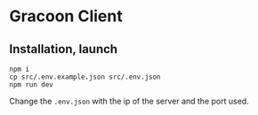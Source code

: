 # Gracoon Client

## Installation, launch

    npm i
    cp src/.env.example.json src/.env.json
    npm run dev

Change the `.env.json` with the ip of the server and the port used.
